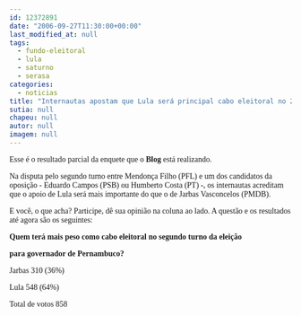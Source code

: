```yaml
---
id: 12372891
date: "2006-09-27T11:30:00+00:00"
last_modified_at: null
tags:
  - fundo-eleitoral
  - lula
  - saturno
  - serasa
categories:
  - noticias
title: "Internautas apostam que Lula será principal cabo eleitoral no 2º turno"
sutia: null
chapeu: null
autor: null
imagem: null
---
```

<p><P><FONT face=Verdana>Esse é o resultado parcial da enquete que o <STRONG>Blog</STRONG> está realizando. </FONT></P></p>
<p><P><FONT face=Verdana>Na disputa pelo segundo turno entre Mendonça Filho (PFL) e um dos candidatos da oposição - Eduardo Campos (PSB) ou Humberto Costa (PT) -, os internautas acreditam que o apoio de Lula será mais importante do que o de Jarbas Vasconcelos (PMDB).</FONT></P></p>
<p><P><FONT face=Verdana>E você, o que acha? Participe, dê sua opinião na coluna ao lado. A questão e os resultados até agora são os seguintes:</FONT></P></p>
<p><P><FONT face=Verdana><STRONG>Quem terá mais peso como cabo eleitoral no segundo turno da eleição</p>
<p> para governador de Pernambuco?</STRONG></FONT></P></p>
<p><P><FONT face=Verdana>Jarbas 310 (36%)</FONT></P></p>
<p><P><FONT face=Verdana>Lula 548 (64%)</FONT></P></p>
<p><P><FONT face=Verdana>Total de votos 858</FONT></P> </p>
